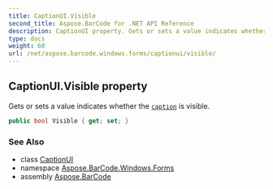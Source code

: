 ```yaml
---
title: CaptionUI.Visible
second_title: Aspose.BarCode for .NET API Reference
description: CaptionUI property. Gets or sets a value indicates whether the caption is visible
type: docs
weight: 60
url: /net/aspose.barcode.windows.forms/captionui/visible/
---
```

## CaptionUI.Visible property

Gets or sets a value indicates whether the [`caption`](../../../aspose.barcode.generation/captionparameters/) is visible.

```csharp
public bool Visible { get; set; }
```

### See Also

* class [CaptionUI](../)
* namespace [Aspose.BarCode.Windows.Forms](../../../aspose.barcode.windows.forms/)
* assembly [Aspose.BarCode](../../../)



